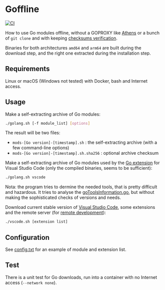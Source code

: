 # Goffline

[![CI](https://github.com/rene-d/goffline/actions/workflows/go_test.yml/badge.svg)](https://github.com/rene-d/goffline/actions/workflows/go_test.yml)

How to use Go modules offline, without a GOPROXY like [Athens](https://github.com/gomods/athens) or a bunch of `git clone` and with keeping [checksums verification](https://sum.golang.org).

Binaries for both architectures `amd64` and `arm64` are built during the download step, and the right one extracted during the installation step.

## Requirements

Linux or macOS (Windows not tested) with Docker, bash and Internet access.

## Usage

Make a self-extracting archive of Go modules:

```bash
./golang.sh [-f module_list] [options]
```

The result will be two files:

- `mods-[Go version]-[timestamp].sh` : the self-extracting archive (with a few command-line options)
- `mods-[Go version]-[timestamp].sh.sha256` : optional archive checksum

Make a self-extracting archive of Go modules used by the [Go extension](https://marketplace.visualstudio.com/items?itemName=golang.go) for Visual Studio Code (only the compiled binaries, seems to be sufficient):

```bash
./golang.sh vscode
```

Nota: the program tries to dermine the needed tools, that is pretty difficult and hazardous. It tries to analyse the [goToolsInformation.go](https://github.com/golang/vscode-go/blob/master/src/goToolsInformation.ts), but without making the sophisticated checks of versions and needs.

Download current stable version of [Visual Studio Code](https://code.visualstudio.com), some extensions and the remote server (for [remote development](https://code.visualstudio.com/docs/remote/remote-overview)):

```bash
./vscode.sh [extension list]
```

## Configuration

See [config.txt](./config.txt) for an example of module and extension list.

## Test

There is a unit test for Go downloads, run into a container with no Internet access (`--network none`).
